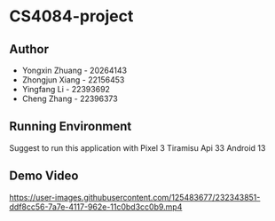 # CS4084-project

## Author
* Yongxin Zhuang - 20264143
* Zhongjun Xiang - 22156453
* Yingfang Li - 22393692
* Cheng Zhang - 22396373

## Running Environment
  Suggest to run this application with Pixel 3 Tiramisu Api 33 Android 13



## Demo Video
https://user-images.githubusercontent.com/125483677/232343851-ddf8cc56-7a7e-4117-962e-11c0bd3cc0b9.mp4

